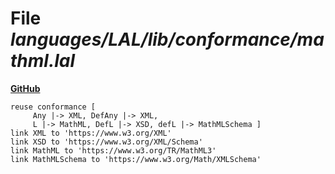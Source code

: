 # File _languages/LAL/lib/conformance/mathml.lal_
**[GitHub](https://github.com/softlang/yas/blob/master/languages/LAL/lib/conformance/mathml.lal)**
```
reuse conformance [
     Any |-> XML, DefAny |-> XML,
     L |-> MathML, DefL |-> XSD, defL |-> MathMLSchema ]
link XML to 'https://www.w3.org/XML'
link XSD to 'https://www.w3.org/XML/Schema'
link MathML to 'https://www.w3.org/TR/MathML3'
link MathMLSchema to 'https://www.w3.org/Math/XMLSchema'
```
